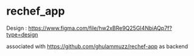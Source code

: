 # rechef_app
Design : https://www.figma.com/file/hw2xBRe9Q25GI4NbiAQp7f?type=design

associated with https://github.com/ghulammuzz/rechef-app as backend
